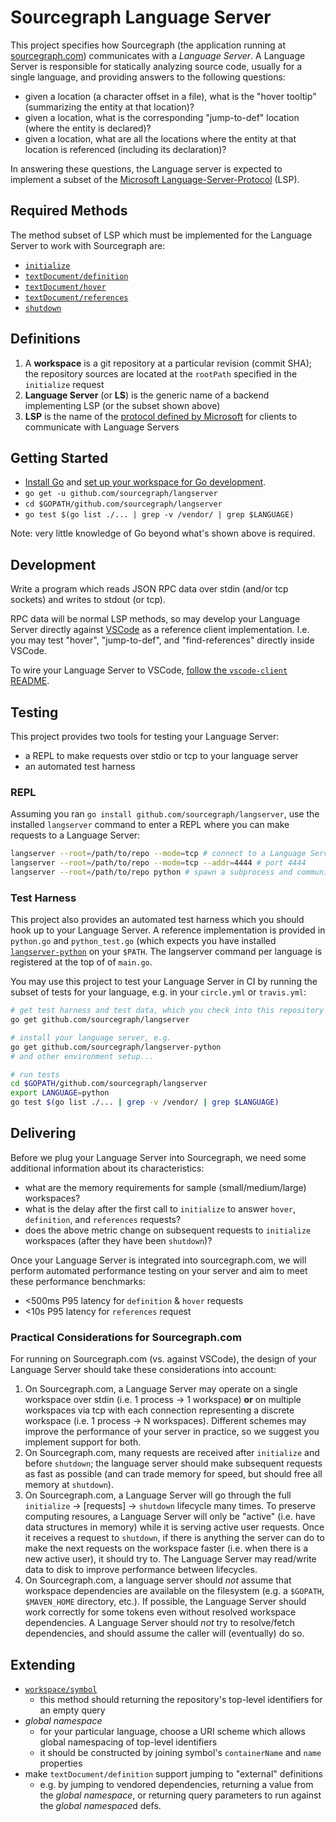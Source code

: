 # Sourcegraph Language Server

This project specifies how Sourcegraph (the application running at [sourcegraph.com](https://sourcegraph.com/))
communicates with a *Language Server*. A Language Server is responsible for statically analyzing source code,
usually for a single language, and providing answers to the following questions:

* given a location (a character offset in a file), what is the "hover tooltip" (summarizing the entity at that location)?
* given a location, what is the corresponding "jump-to-def" location (where the entity is declared)?
* given a location, what are all the locations where the entity at that location is referenced (including its declaration)?

In answering these questions, the Language server is expected to implement a subset of the
[Microsoft Language-Server-Protocol](https://github.com/Microsoft/language-server-protocol) (LSP).

## Required Methods

The method subset of LSP which must be implemented for the Language Server to work with Sourcegraph are:

* [`initialize`](https://github.com/Microsoft/language-server-protocol/blob/master/protocol.md#initialize-request)
* [`textDocument/definition`](https://github.com/Microsoft/language-server-protocol/blob/master/protocol.md#goto-definition-request)
* [`textDocument/hover`](https://github.com/Microsoft/language-server-protocol/blob/master/protocol.md#hover-request)
* [`textDocument/references`](https://github.com/Microsoft/language-server-protocol/blob/master/protocol.md#find-references-request)
* [`shutdown`](https://github.com/Microsoft/language-server-protocol/blob/master/protocol.md#shutdown-request)

## Definitions

1. A **workspace** is a git repository at a particular revision (commit SHA); the repository sources are located at
the `rootPath` specified in the `initialize` request
2. **Language Server** (or **LS**) is the generic name of a backend implementing LSP (or the subset shown above)
3. **LSP** is the name of the [protocol defined by Microsoft](https://github.com/Microsoft/language-server-protocol) for
clients to communicate with Language Servers

## Getting Started

- [Install Go](https://golang.org/doc/install) and [set up your workspace for Go development](https://golang.org/doc/code.html).
- `go get -u github.com/sourcegraph/langserver`
- `cd $GOPATH/github.com/sourcegraph/langserver`
- `go test $(go list ./... | grep -v /vendor/ | grep $LANGUAGE)`

Note: very little knowledge of Go beyond what's shown above is required.

## Development

Write a program which reads JSON RPC data over stdin (and/or tcp sockets) and writes to stdout (or tcp).

RPC data will be normal LSP methods, so may develop your Language Server directly against [VSCode](https://code.visualstudio.com/)
as a reference client implementation. I.e. you may test "hover", "jump-to-def", and "find-references" directly inside VSCode.

To wire your Language Server to VSCode, [follow the `vscode-client` README](https://github.com/sourcegraph/sourcegraph/blob/master/lang/vscode-client/README.md).

## Testing

This project provides two tools for testing your Language Server:

- a REPL to make requests over stdio or tcp to your language server
- an automated test harness

### REPL

Assuming you ran `go install github.com/sourcegraph/langserver`, use the installed `langserver` command
to enter a REPL where you can make requests to a Language Server:

```bash
langserver --root=/path/to/repo --mode=tcp # connect to a Language Server over tcp port 2088
langserver --root=/path/to/repo --mode=tcp --addr=4444 # port 4444
langserver --root=/path/to/repo python # spawn a subprocess and communicate over stdio
```

### Test Harness

This project also provides an automated test harness which you should hook up to your Language Server.
A reference implementation is provided in `python.go` and `python_test.go` (which expects you have installed
[`langserver-python`](https://github.com/sourcegraph/langserver-python/) on your `$PATH`. The langserver
command per language is registered at the top of of `main.go`.

You may use this project to test your Language Server in CI by running the subset of tests for
your language, e.g. in your `circle.yml` or `travis.yml`:

```bash
# get test harness and test data, which you check into this repository
go get github.com/sourcegraph/langserver

# install your language server, e.g.
go get github.com/sourcegraph/langserver-python
# and other environment setup...

# run tests
cd $GOPATH/github.com/sourcegraph/langserver
export LANGUAGE=python
go test $(go list ./... | grep -v /vendor/ | grep $LANGUAGE)
```

## Delivering

Before we plug your Language Server into Sourcegraph, we need some additional information about its characteristics:

- what are the memory requirements for sample (small/medium/large) workspaces?
- what is the delay after the first call to `initialize` to answer `hover`, `definition`, and `references` requests?
- does the above metric change on subsequent requests to `initialize` workspaces (after they have been `shutdown`)?

Once your Language Server is integrated into sourcegraph.com, we will perform automated performance testing
on your server and aim to meet these performance benchmarks:

- <500ms P95 latency for `definition` & `hover` requests
- <10s P95 latency for `references` request

### Practical Considerations for Sourcegraph.com

For running on Sourcegraph.com (vs. against VSCode), the design of your Language Server should take these
considerations into account:

1. On Sourcegraph.com, a Language Server may operate on a single workspace over stdin (i.e. 1 process → 1 workspace)
**or** on multiple workspaces via tcp with each connection representing a discrete workspace (i.e. 1 process → N workspaces).
Different schemes may improve the performance of your server in practice, so we suggest you implement support for both.
1. On Sourcegraph.com, many requests are received after `initialize` and before `shutdown`; the language server should
make subsequent requests as fast as possible (and can trade memory for speed, but should free all memory at `shutdown`).
1. On Sourcegraph.com, a Language Server will go through the full `initialize` → [requests] → `shutdown` lifecycle
many times. To preserve computing resoures, a Language Server will only be "active" (i.e. have data structures
in memory) while it is serving active user requests. Once it receives a request to `shutdown`, if there is anything the
server can do to make the next requests on the workspace faster (i.e. when there is a new active user), it should try to.
The Language Server may read/write data to disk to improve performance between lifecycles.
1. On Sourcegraph.com, a language server should *_not_* assume that workspace dependencies are available on the filesystem
(e.g. a `$GOPATH`, `$MAVEN_HOME` directory, etc.). If possible, the Language Server should work correctly for some tokens
even without resolved workspace dependencies. A Language Server should _not_ try to resolve/fetch dependencies, and should
assume the caller will (eventually) do so.

## Extending

- [`workspace/symbol`](https://github.com/Microsoft/language-server-protocol/blob/master/protocol.md#workspace-symbols-request)
    - this method should returning the repository's top-level identifiers for an empty query
- *global namespace*
    - for your particular language, choose a URI scheme which allows global namespacing of top-level identifiers
    - it should be constructed by joining symbol's `containerName` and `name` properties
- make `textDocument/definition` support jumping to "external" definitions
    - e.g. by jumping to vendored dependencies, returning a value from the *global namespace*, or returning query
    parameters to run against the *global namespace*d defs.
